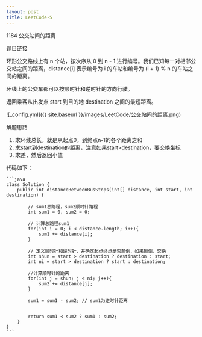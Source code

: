 ```yaml
---
layout: post
title: LeetCode-5
---
```


1184 公交站间的距离

[题目链接](https://leetcode-cn.com/problems/distance-between-bus-stops)

环形公交路线上有 n 个站，按次序从 0 到 n - 1 进行编号。我们已知每一对相邻公交站之间的距离，distance[i] 表示编号为 i 的车站和编号为 (i + 1) % n 的车站之间的距离。

环线上的公交车都可以按顺时针和逆时针的方向行驶。

返回乘客从出发点 start 到目的地 destination 之间的最短距离。

![_config.yml]({{ site.baseurl }}/images/LeetCode/公交站间的距离.png)

解题思路

1. 求环线总长，就是从起点0，到终点n-1的各个距离之和
2. 求start到destination的距离，注意如果start>destination，要交换坐标
3. 求差，然后返回小值

代码如下：

	```java
	class Solution {
	    public int distanceBetweenBusStops(int[] distance, int start, int destination) {
	
	        // sum1总路程，sum2顺时针路程
	        int sum1 = 0, sum2 = 0;
	
	        // 计算总路程sum1
	        for(int i = 0; i < distance.length; i++){
	            sum1 += distance[i];
	        }
	
	        // 定义顺时针和逆时针，并确定起点终点是否颠倒，如果颠倒，交换
	        int shun = start > destination ? destination : start;
	        int ni = start > destination ? start : destination;
	
	        //计算顺时针的距离
	        for(int j = shun; j < ni; j++){
	            sum2 += distance[j];
	        }
	        
	        sum1 = sum1 - sum2; // sum1为逆时针距离
	
	
	        return sum1 < sum2 ? sum1 : sum2;
	    }
	}
	```
